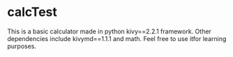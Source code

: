 # calcTest

This is a basic calculator made in python kivy==2.2.1 framework. Other dependencies include kivymd==1.1.1 and math.
Feel free to use itfor learning purposes.
